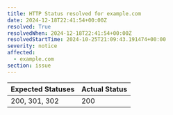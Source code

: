 ```yaml
---
title: HTTP Status resolved for example.com
date: 2024-12-18T22:41:54+00:00Z
resolved: True
resolvedWhen: 2024-12-18T22:41:54+00:00Z
resolvedStartTime: 2024-10-25T21:09:43.191474+00:00
severity: notice
affected:
  - example.com
section: issue
---
```


| Expected Statuses | Actual Status  |
|-------------------|----------------|
| 200, 301, 302 | 200 |
